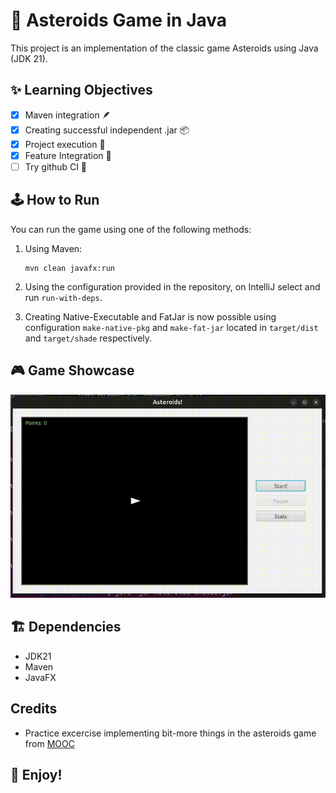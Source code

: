 # 🚀 Asteroids Game in Java

This project is an implementation of the classic game Asteroids using Java (JDK 21).

## ✨ Learning Objectives

- [x] Maven integration 🪶
- [x] Creating successful independent .jar 📦️
- [x] Project execution 📃
- [x] Feature Integration 🧩
- [ ] Try github CI 🐙

## 🕹️ How to Run

You can run the game using one of the following methods:

1. Using Maven:
   ```
   mvn clean javafx:run
   ```

2. Using the configuration provided in the repository, on IntelliJ select and run `run-with-deps`.

3. Creating Native-Executable and FatJar is now possible using configuration `make-native-pkg` and `make-fat-jar` located in `target/dist` and `target/shade` respectively.

## 🎮 Game Showcase

![Showcase](https://github.com/kshg9/asteroids-game/raw/main/demo/video.gif)

## 🏗️ Dependencies

- JDK21
- Maven
- JavaFX
## Credits
- Practice excercise implementing bit-more things in the asteroids game from [MOOC](https://java-programming.mooc.fi/part-14/3-larger-application-asteroids)

## 🥂 __Enjoy!__